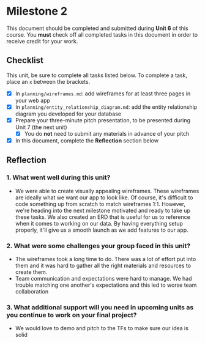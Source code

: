 # Milestone 2

This document should be completed and submitted during **Unit 6** of this course. You **must** check off all completed tasks in this document in order to receive credit for your work.

## Checklist

This unit, be sure to complete all tasks listed below. To complete a task, place an `x` between the brackets.

- [x] In `planning/wireframes.md`: add wireframes for at least three pages in your web app
- [x] In `planning/entity_relationship_diagram.md`: add the entity relationship diagram you developed for your database
- [x] Prepare your three-minute pitch presentation, to be presented during Unit 7 (the next unit)
  - [x] You do **not** need to submit any materials in advance of your pitch
- [x] In this document, complete the **Reflection** section below

## Reflection

### 1. What went well during this unit?

- We were able to create visually appealing wireframes. These wireframes are ideally what we want our app to look like. Of course, it's difficult to code something up from scratch to match wireframes 1:1. However, we're heading into the next milestone motivated and ready to take up these tasks. We also created an ERD that is useful for us to reference when it comes to working on our data. By having everything setup properly, it'll give us a smooth launch as we add features to our app.

### 2. What were some challenges your group faced in this unit?

- The wireframes took a long time to do. There was a lot of effort put into them and it was hard to gather all the right materials and resources to create them.
- Team communication and expectations were hard to manage. We had trouble matching one another's expectations and this led to worse team collaboration
  
### 3. What additional support will you need in upcoming units as you continue to work on your final project?

- We would love to demo and pitch to the TFs to make sure our idea is solid

